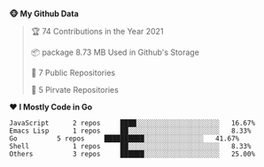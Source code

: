 <!--START_SECTION:waka-->
**🐵 My Github Data**
> 🏆 74 Contributions in the Year 2021
 >
> 📦 package 8.73 MB Used in Github's Storage
 >
> 🚪 7 Public Repositories
 >
> 🔑 5 Pirvate Repositories
 >

**❤ I Mostly Code in Go**

```text
JavaScript		2 repos		████░░░░░░░░░░░░░░░░░░░░░	16.67%
Emacs Lisp		1 repos		██░░░░░░░░░░░░░░░░░░░░░░░	8.33%
Go			5 repos		██████████░░░░░░░░░░░░░░░	41.67%
Shell			1 repos		██░░░░░░░░░░░░░░░░░░░░░░░	8.33%
Others			3 repos		██████░░░░░░░░░░░░░░░░░░░	25.00%
```
<!--END_SECTION:waka-->
